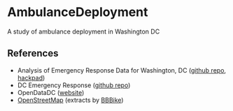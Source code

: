 AmbulanceDeployment
===================

A study of ambulance deployment in Washington DC

## References
- Analysis of Emergency Response Data for Washington, DC ([github repo](https://github.com/codefordc/ERDA), [hackpad](https://hackpad.com/Emergency-Response-DmrRNw6nxqj))
- DC Emergency Response ([github repo](https://github.com/BridgitD/DC-Emergency-Response))
- OpenDataDC ([website](http://www.opendatadc.org/dataset))
- [OpenStreetMap](http://www.openstreetmap.org) (extracts by [BBBike](http://BBBike.org))